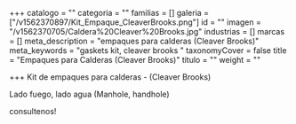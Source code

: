 +++
catalogo = ""
categoria = ""
familias = []
galeria = ["/v1562370897/Kit_Empaque_CleaverBrooks.png"]
id = ""
imagen = "/v1562370705/Caldera%20Cleaver%20Brooks.jpg"
industrias = []
marcas = []
meta_description = "empaques para calderas (Cleaver Brooks)"
meta_keywords = "gaskets kit, cleaver brooks "
taxonomyCover = false
title = "Empaques para Calderas (Cleaver Brooks)"
titulo = ""
weight = ""

+++
Kit de empaques para calderas - (Cleaver Brooks)

Lado fuego, lado agua (Manhole, handhole)

consultenos!
